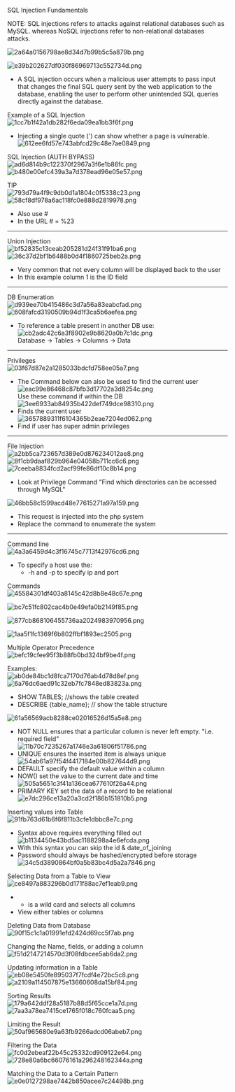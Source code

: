    

SQL Injection Fundamentals

NOTE: SQL injections refers to attacks against relational databases such as MySQL. whereas NoSQL injections refer to non-relational databases attacks.

![2a64a0156798ae8d34d7b99b5c5a879b.png](052f8296621342c18c6e3c0646303fa9.png)

![e39b202627df030f86969713c552734d.png](1e18a4472bfa4648b764faf88f1348bc.png)

- A SQL injection occurs when a malicious user attempts to pass input that changes the final SQL query sent by the web application to the database, enabling the user to perform other unintended SQL queries directly against the database.

Example of a SQL Injection  
![1cc7b1f42a1db282f6eda09ea1bb3f6f.png](2ce796cca18a4bc695be86cf88531127.png)

- Injecting a single quote (') can show whether a page is vulnerable.  
    ![612ee6fd57e743abfcd29c48e7ae0849.png](d4b95067270d42168790d1c1ad7834ad.png)

SQL Injection (AUTH BYPASS)  
![ad6d814b9c122370f2967a3f6e1b86fc.png](3257fa0e20c146d0a112fdf8a970b06e.png)  
![b480e00efc439a3a7d378ead96e05e57.png](e132f8afe0e0433fb3f89a243a21fc43.png)

TIP  
![793d79a4f9c9db0d1a1804c0f5338c23.png](dbed7b49ca984356bc4ad0bbd16788ad.png)  
![58cf8df978a6ac118fc0e888d2819978.png](4b8dbf71f38e4bce91461971847de483.png)

- Also use #
- In the URL # = %23

---

Union Injection  
![bf52835c13ceab205281d24f31f91ba6.png](0e45637b67cc4841a24704f925b54561.png)  
![36c37d2bf1b6488b0d4f1860725beb2a.png](1e456841e5c24dfbb3077edcebde14de.png)

- Very common that not every column will be displayed back to the user
- In this example column 1 is the ID field

---

DB Enumeration  
![d939ee70b415486c3d7a56a83eabcfad.png](30af6672ed4343a89143011012cddc9f.png)  
![608fafcd3190509b94d1f3ca5b6aefea.png](c915e18125e941cfbefec8d5f1eb73f4.png)

- To reference a table present in another DB use:  
    ![cb2adc42c6a3f8902e9b8620a0b7c1dc.png](952378a6b3304cc59898bd388bdec131.png)  
    Database -> Tables -> Columns -> Data

---

Privileges  
![03f67d87e2a1285033bdcfd758ee05a7.png](4a136e66edcc42c0854c2cb1b866f205.png)

- The Command below can also be used to find the current user  
    ![eac99e86468c87bfb3d17702a3d8254c.png](e1b46d11a1824213949aaab482407e82.png)  
    Use these command if within the DB  
    ![3ee6933ab84935b422def749dce98310.png](46751843760f4161be1212df37fb7432.png)
- Finds the current user  
    ![3657889311f6104365b2eae7204ed062.png](a0b4d07213b347b2b2446a142521bed8.png)
- Find if user has super admin privileges

---

File Injection  
![a2bb5ca723657d389e0d876234012ae8.png](1e88b3b4c310471f9708d2772736ab01.png)  
![8f1cb9daaf829b964e04058b711cc6c6.png](f16065ef57794d4ea6ff7787961d78cf.png)  
![7ceeba8834fcd2acf99fe86df10c8b14.png](a0c0071fe59e437f90ed36ad97d0ddfd.png)

- Look at Privilege Command "Find which directories can be accessed through MySQL"

![46bb58c1599acd48e77615271a97a159.png](a1c071acceb3476f86f070a724c04cc8.png)

- This request is injected into the php system
- Replace the command to enumerate the system

---

Command line  
![4a3a6459d4c3f16745c7713f42976cd6.png](979cc220491f452282569871df21b4e2.png)

- To specify a host use the:
    - -h and -p to specify ip and port

Commands  
![45584301df403a8145c42d8b8e48c67e.png](50941d4b6f5249d582df3c475256dc48.png)

![bc7c51fc802cac4b0e49efa0b2149f85.png](b76afde5152947e39279bb1531053bdd.png)

![877cb868106455736aa2024983970956.png](e9240b49c94f4a229555ff6bf2e17c52.png)

![1aa5f1fc1369f6b802ffbf1893ec2505.png](1028f84fe88b4b418598fa4a7150e19b.png)

Multiple Operator Precedence  
![befc19cfee95f3b88fb0bd324bf9be4f.png](0d268706b66a45769ae4688f4093a6dd.png)

Examples:  
![ab0de84bc1d8fca7170d76ab4d78d8ef.png](0eb5fcb1b4e54c1c8ed8aba031df7d3d.png)  
![6a76dc6aed91c32eb7fc7848ed83823a.png](8331478d0b724eb59007cec4bfd001c8.png)

- SHOW TABLES; //shows the table created
- DESCRIBE {table_name}; // show the table structure

![61a56569acb8288ce02016526d15a5e8.png](5ec6abe9cdc949038aecbf7a4c26f7f8.png)

- NOT NULL ensures that a particular column is never left empty. "i.e. required field"  
    ![11b70c7235267a1746e3a61806f51786.png](0ea8cb55717c49c99377ec2571920b60.png)
- UNIQUE ensures the inserted item is always unique  
    ![54ab61a97f54f4417184e00b827644d9.png](033113d2a8a74628b95b640e24d255d1.png)
- DEFAULT specify the default value within a column
- NOW() set the value to the current date and time  
    ![505a5651c3f41a136cea677610f26a44.png](f5a7a1b0ccda44528b7b6a594ba74582.png)
- PRIMARY KEY set the data of a record to be relational  
    ![e7dc296ce13a20a3cd2f186b151810b5.png](e15ae0cf61ac40c9b4a5ce03728cb47d.png)

Inserting values into Table  
![91fb763d61b6f6f811b3cfe1dbbc8e7c.png](58751ccffebd4858901015acb628c41e.png)

- Syntax above requires everything filled out  
    ![b1134450e43bd5ac1188298a4e6efcda.png](9d055e1b13dd4dda914891e7181581dc.png)
- With this syntax you can skip the id & date_of_joining
- Password should always be hashed/encrypted before storage  
    ![34c5d3890864bf0a5b83bc4d5a2a7846.png](68f350867d444c15bf4e193ad37e85cf.png)

Selecting Data from a Table to View  
![ce8497a883296b0d171f88ac7ef1eab9.png](b531bcb6e16043b6904c4007173628c8.png)

- - is a wild card and selects all columns
- View either tables or columns

Deleting Data from Database  
![90f15c1c1a01991efd2424d69cc5f7ab.png](a0d2758f826245fd8171185d97ce02b6.png)

Changing the Name, fields, or adding a column  
![f51d2147214570d3f08fdbcee5ab6da2.png](2d4e6d66357a45f4b0ebef768d85287e.png)

Updating information in a Table  
![eb08e5450fe895037f7fcdf4e72bc5c8.png](7a46d3be9ef4470196047cb2e7f4fdeb.png)  
![a2109a114507875e13660608da15bf84.png](610dd08ee071444eb87cd16cbbf64365.png)

Sorting Results  
![179a642ddf28a5187b88d5f65cce1a7d.png](3d7b26d356fc40a7a63795fab19d776b.png)  
![7aa3a78ea7415ce1765f018c760fcaa5.png](c398e2eff3cc4e8ab216574ce986b2f5.png)

Limiting the Result  
![50af965680e9a63fb9266adcd06abeb7.png](7aeda2136340480586e3815c02e72860.png)

Filtering the Data  
![fc0d2ebeaf22b45c25332cd909122e64.png](20dad8d2f8b14485b476c900de19aa24.png)  
![728e80a6bc66076161a296248162344a.png](5f72a4afe2c745d88c65d9068abc74dd.png)

Matching the Data to a Certain Pattern  
![e0e0127298ae7442b850acee7c24498b.png](0c4258e67d204655bd15d3cdc90b3dae.png)